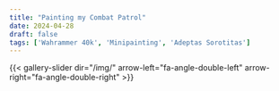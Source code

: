 ```yaml
---
title: "Painting my Combat Patrol"
date: 2024-04-28
draft: false
tags: ['Wahrammer 40k', 'Minipainting', 'Adeptas Sorotitas']
---
```


{{< gallery-slider dir="/img/" arrow-left="fa-angle-double-left" arrow-right="fa-angle-double-right" >}}
